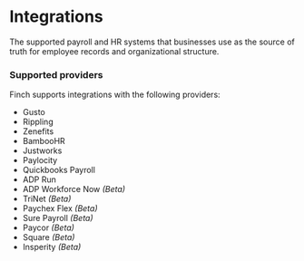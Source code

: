 # Integrations

The supported payroll and HR systems that businesses use as the source of truth for employee records and organizational structure.

### Supported providers
Finch supports integrations with the following providers:

- Gusto
- Rippling
- Zenefits
- BambooHR
- Justworks
- Paylocity
- Quickbooks Payroll
- ADP Run
- ADP Workforce Now _(Beta)_
- TriNet _(Beta)_
- Paychex Flex _(Beta)_
- Sure Payroll _(Beta)_
- Paycor _(Beta)_
- Square _(Beta)_
- Insperity _(Beta)_
